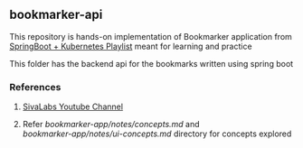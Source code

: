 ## bookmarker-api

This repository is hands-on implementation of Bookmarker application from
[SpringBoot + Kubernetes Playlist](https://www.youtube.com/playlist?list=PLuNxlOYbv61h66_QlcjCEkVAj6RdeplJJ)
meant for learning and practice


This folder has the backend api for the bookmarks written using spring boot




### References

1.  [SivaLabs Youtube Channel](https://www.youtube.com/c/SivaLabs)

2.  Refer  <em>bookmarker-app/notes/concepts.md</em> and <br>
     <em>bookmarker-app/notes/ui-concepts.md</em> directory for concepts explored